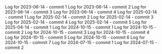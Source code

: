 Log for 2023-06-14 - commit 1
Log for 2023-06-14 - commit 2
Log for 2023-06-14 - commit 3
Log for 2023-06-14 - commit 4
Log for 2025-02-14 - commit 1
Log for 2025-02-14 - commit 2
Log for 2025-02-14 - commit 3
Log for 2025-02-14 - commit 4
Log for 2025-02-14 - commit 5
Log for 2025-04-14 - commit 1
Log for 2024-10-15 - commit 1
Log for 2024-10-15 - commit 2
Log for 2024-10-15 - commit 3
Log for 2024-10-15 - commit 4
Log for 2024-10-15 - commit 5
Log for 2024-10-15 - commit 6
Log for 2024-10-15 - commit 7
Log for 2024-07-15 - commit 1
Log for 2024-07-15 - commit 2
